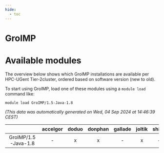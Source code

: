 ```yaml
---
hide:
  - toc
---
```


GroIMP
======

# Available modules


The overview below shows which GroIMP installations are available per HPC-UGent Tier-2cluster, ordered based on software version (new to old).

To start using GroIMP, load one of these modules using a `module load` command like:

```shell
module load GroIMP/1.5-Java-1.8
```

*(This data was automatically generated on Wed, 04 Sep 2024 at 14:46:39 CEST)*  

| |accelgor|doduo|donphan|gallade|joltik|shinx|skitty|
| :---: | :---: | :---: | :---: | :---: | :---: | :---: | :---: |
|GroIMP/1.5-Java-1.8|-|x|x|-|x|-|x|
